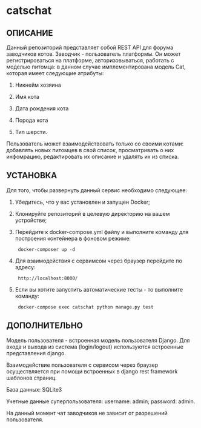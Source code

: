 # catschat

## ОПИСАНИЕ

Данный репозиторий представляет собой REST API для форума заводчиков котов.
Заводчик - пользователь платформы. Он может регистрироваться на платформе, авторизовываться, работать с моделью питомца: в данном случае имплементирована модель Cat, которая имеет следующие атрибуты:

1. Никнейм хозяина

2. Имя кота

3. Дата рождения кота

4. Порода кота

5. Тип шерсти.

Пользователь может взаимодействовать только со своими котами: добавлять новых питомцев в свой список, просматривать о них инфомрацию, редактировать их описание и удалять их из списка.
## УСТАНОВКА
Для того, чтобы развернуть данный сервис необходимо следующее:

1. Убедитесь, что у вас установлен и запущен Docker;

2. Клонируйте репозиторий в целевую директорию на вашем устройстве;

3. Перейдите к docker-compose.yml файлу и выполните команду для построения контейнера в фоновом режиме:

        docker-composer up -d

4. Для взаимодействия с сервимсом через браузер перейдите по адресу:

        http://localhost:8000/

5. Если вы хотите запустить автоматические тесты - то выполните команду:

        docker-compose exec catschat python manage.py test

## ДОПОЛНИТЕЛЬНО

Модель пользователя - встроенная модель пользователя Django. Для входа и выхода из система (login/logout) используются встроенные представления django.

Взаимодействие пользователя с сервисом через браузер осуществляется при помощи встроенных в django rest framework шаблонов страниц.

База данных: SQLite3

Учетные данные суперпользователя: username: admin; password: admin.

На данный момент чат заводчиков не зависит от разрешений пользователя.
